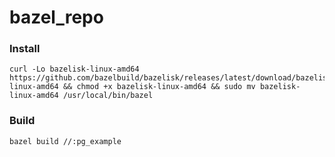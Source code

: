 # bazel_repo

### Install
```
curl -Lo bazelisk-linux-amd64 https://github.com/bazelbuild/bazelisk/releases/latest/download/bazelisk-linux-amd64 && chmod +x bazelisk-linux-amd64 && sudo mv bazelisk-linux-amd64 /usr/local/bin/bazel
```

### Build
```
bazel build //:pg_example
```